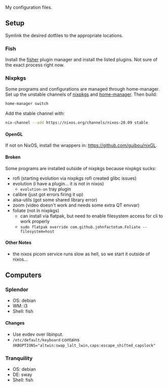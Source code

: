 My configuration files.

## Setup

Symlink the desired dotfiles to the appropriate locations.

### Fish

Install the [fisher](https://github.com/jorgebucaran/fisher) plugin manager and
install the listed plugins. Not sure of the exact process right now.

### Nixpkgs

Some programs and configurations are managed through home-manager. Set up the
unstable channels of [nixpkgs](https://nixos.org/download.html) and
[home-manager](https://github.com/nix-community/home-manager). Then build:

```bash
home-manager switch
```

Add the stable channel with:

```bash
nix-channel --add https://nixos.org/channels/nixos-20.09 stable
```

#### OpenGL

If not on NixOS, install the wrappers in: https://github.com/guibou/nixGL.

#### Broken

Some programs are installed outside of nixpkgs because nixpkgs sucks:

- rofi (starting evolution via nixpkgs rofi created glibc issues)
- evolution (i have a plugin... it is not in nixos)
  - `evolution-on` tray plugin
- calibre (just got errors firing it up)
- alsa-utils (got some shared library error)
- zoom (video doesn't work and needs some extra QT envvar)
- foliate (not in nixpkgs)
  - can install via flatpak, but need to enable filesystem access for cli to work properly
  - `sudo flatpak override com.github.johnfactotum.Foliate --filesystem=host`

#### Other Notes

- the nixos picom service runs slow as hell, so we start it outside of nixos...

## Computers

### Splendor

- OS: debian
- WM: i3
- Shell: fish

#### Changes

- Use evdev over libinput.
- `/etc/default/keyboard` contains `XKBOPTIONS="altwin:swap_lalt_lwin,caps:escape_shifted_capslock"`

### Tranquility

- OS: debian
- DE: sway
- Shell: fish

